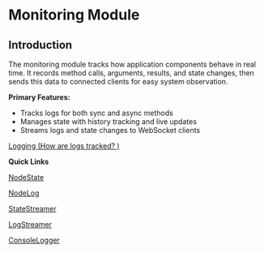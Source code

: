 # Monitoring Module

## Introduction

The monitoring module tracks how application components behave in real time. It records method calls, arguments, results, and state changes, then sends this data to connected clients for easy system observation.

**Primary Features:**

- Tracks logs for both sync and async methods
- Manages state with history tracking and live updates
- Streams logs and state changes to WebSocket clients

[Logging (How are logs tracked? )](Monitoring%20Module%2014aa27e63865803bb68ef176549599a7/Logging%20(How%20are%20logs%20tracked%20)%2014ba27e6386580f29314d9988ccfecd3.md)

**Quick Links**

[NodeState](Monitoring%20Module%2014aa27e63865803bb68ef176549599a7/Logging%20(How%20are%20logs%20tracked%20)%2014ba27e6386580f29314d9988ccfecd3/NodeState%2014ba27e6386580e0970ae88ddf58bba8.md)

[NodeLog](Monitoring%20Module%2014aa27e63865803bb68ef176549599a7/Logging%20(How%20are%20logs%20tracked%20)%2014ba27e6386580f29314d9988ccfecd3/NodeLog%2014ba27e6386580f2a178e5ec06bb9e41.md)

[StateStreamer](Monitoring%20Module%2014aa27e63865803bb68ef176549599a7/Logging%20(How%20are%20logs%20tracked%20)%2014ba27e6386580f29314d9988ccfecd3/NodeState%2014ba27e6386580e0970ae88ddf58bba8/StateStreamer%2014ba27e6386580d3b246e036f7556a6a.md)

[LogStreamer](Monitoring%20Module%2014aa27e63865803bb68ef176549599a7/Logging%20(How%20are%20logs%20tracked%20)%2014ba27e6386580f29314d9988ccfecd3/NodeLog%2014ba27e6386580f2a178e5ec06bb9e41/LogStreamer%2014ba27e6386580f09267d86e56c40f4d.md)

[ConsoleLogger](Monitoring%20Module%2014aa27e63865803bb68ef176549599a7/Logging%20(How%20are%20logs%20tracked%20)%2014ba27e6386580f29314d9988ccfecd3/NodeLog%2014ba27e6386580f2a178e5ec06bb9e41/ConsoleLogger%2014ba27e6386580858477d4e673ae2f4b.md)